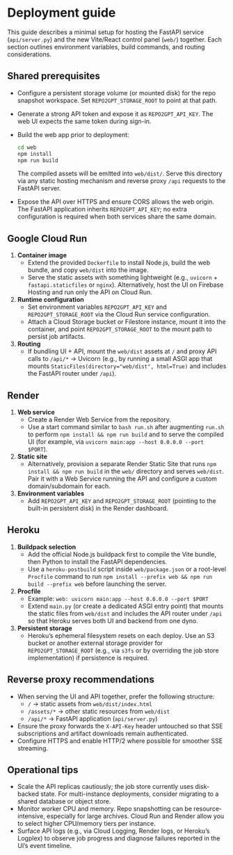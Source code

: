 # Deployment guide

This guide describes a minimal setup for hosting the FastAPI service (`api/server.py`) and the new Vite/React control panel (`web/`) together. Each section outlines environment variables, build commands, and routing considerations.

## Shared prerequisites

- Configure a persistent storage volume (or mounted disk) for the repo snapshot workspace. Set `REPO2GPT_STORAGE_ROOT` to point at that path.
- Generate a strong API token and expose it as `REPO2GPT_API_KEY`. The web UI expects the same token during sign-in.
- Build the web app prior to deployment:

  ```bash
  cd web
  npm install
  npm run build
  ```

  The compiled assets will be emitted into `web/dist/`. Serve this directory via any static hosting mechanism and reverse proxy `/api` requests to the FastAPI server.

- Expose the API over HTTPS and ensure CORS allows the web origin. The FastAPI application inherits `REPO2GPT_API_KEY`; no extra configuration is required when both services share the same domain.

## Google Cloud Run

1. **Container image**
   - Extend the provided `Dockerfile` to install Node.js, build the web bundle, and copy `web/dist` into the image.
   - Serve the static assets with something lightweight (e.g., `uvicorn` + `fastapi.staticfiles` or `nginx`). Alternatively, host the UI on Firebase Hosting and run only the API on Cloud Run.
2. **Runtime configuration**
   - Set environment variables `REPO2GPT_API_KEY` and `REPO2GPT_STORAGE_ROOT` via the Cloud Run service configuration.
   - Attach a Cloud Storage bucket or Filestore instance, mount it into the container, and point `REPO2GPT_STORAGE_ROOT` to the mount path to persist job artifacts.
3. **Routing**
   - If bundling UI + API, mount the `web/dist` assets at `/` and proxy API calls to `/api/*` → Uvicorn (e.g., by running a small ASGI app that mounts `StaticFiles(directory="web/dist", html=True)` and includes the FastAPI router under `/api`).

## Render

1. **Web service**
   - Create a Render Web Service from the repository.
   - Use a start command similar to `bash run.sh` after augmenting `run.sh` to perform `npm install && npm run build` and to serve the compiled UI (for example, via `uvicorn main:app --host 0.0.0.0 --port $PORT`).
2. **Static site**
   - Alternatively, provision a separate Render Static Site that runs `npm install && npm run build` in the `web/` directory and serves `web/dist`. Pair it with a Web Service running the API and configure a custom domain/subdomain for each.
3. **Environment variables**
   - Add `REPO2GPT_API_KEY` and `REPO2GPT_STORAGE_ROOT` (pointing to the built-in persistent disk) in the Render dashboard.

## Heroku

1. **Buildpack selection**
   - Add the official Node.js buildpack first to compile the Vite bundle, then Python to install the FastAPI dependencies.
   - Use a `heroku-postbuild` script inside `web/package.json` or a root-level `Procfile` command to run `npm install --prefix web && npm run build --prefix web` before launching the server.
2. **Procfile**
   - Example: `web: uvicorn main:app --host 0.0.0.0 --port $PORT`
   - Extend `main.py` (or create a dedicated ASGI entry point) that mounts the static files from `web/dist` and includes the API router under `/api` so that Heroku serves both UI and backend from one dyno.
3. **Persistent storage**
   - Heroku’s ephemeral filesystem resets on each deploy. Use an S3 bucket or another external storage provider for `REPO2GPT_STORAGE_ROOT` (e.g., via `s3fs` or by overriding the job store implementation) if persistence is required.

## Reverse proxy recommendations

- When serving the UI and API together, prefer the following structure:
  - `/` → static assets from `web/dist/index.html`
  - `/assets/*` → other static resources from `web/dist`
  - `/api/*` → FastAPI application (`api/server.py`)
- Ensure the proxy forwards the `X-API-Key` header untouched so that SSE subscriptions and artifact downloads remain authenticated.
- Configure HTTPS and enable HTTP/2 where possible for smoother SSE streaming.

## Operational tips

- Scale the API replicas cautiously; the job store currently uses disk-backed state. For multi-instance deployments, consider migrating to a shared database or object store.
- Monitor worker CPU and memory. Repo snapshotting can be resource-intensive, especially for large archives. Cloud Run and Render allow you to select higher CPU/memory tiers per instance.
- Surface API logs (e.g., via Cloud Logging, Render logs, or Heroku’s Logplex) to observe job progress and diagnose failures reported in the UI’s event timeline.
